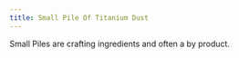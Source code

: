 ```yaml
---
title: Small Pile Of Titanium Dust
---
```


<ItemImage file="small_pile_of_titanium_dust" alt="Small Pile Of Titanium Dust" size="200" />

Small Piles are crafting ingredients and often a by product.
